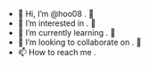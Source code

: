 - 👋 Hi, I’m @hoo08 . 👋
- 👀 I’m interested in . 👀
- 🌱 I’m currently learning . 🌱
- 💞️ I’m looking to collaborate on . 💞️
- 📫 How to reach me .

<!---
hoo08/hoo08 is a ✨ special ✨ repository because its `README.md` (this file) appears on your GitHub profile.
You can click the Preview link to take a look at your changes.
--->
